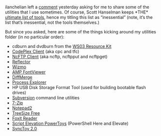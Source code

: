 ilanchelian left a
[comment](http://devhawk.net/2008/02/27/Morning+Coffee+150.aspx#commentstart)
yesterday asking for me to share some of the utilities that I use
sometimes. Of course, Scott Hanselman keeps \*THE\* [ultimate list of
tools](http://www.hanselman.com/tools), hence my titling this list as
“inessential” (note, it’s the list that’s inessential, not the tools
themselves.)

But since you asked, here are some of the things kicking around my
utilities folder (in no particular order):

-   cdburn and dvdburn from the [WS03 Resource
    Kit](http://www.microsoft.com/downloads/details.aspx?FamilyID=9d467a69-57ff-4ae7-96ee-b18c4790cffd&DisplayLang=en)
-   [CodePlex Client](http://www.codeplex.com/CodePlexClient) (aka cpc
    and tfc)
-   [NcFTP Client](http://www.ncftp.com/ncftp/) (aka ncftp, ncftpput and
    ncftpget)
-   [Reflector](http://www.codeplex.com/reflectoraddins)
-   [Wizmo](https://www.grc.com/wizmo/wizmo.htm)
-   [AMP FontViewer](http://www.ampsoft.net/utilities/FontViewer.php)
-   [DiffMerge](http://www.sourcegear.com/diffmerge/)
-   [Process
    Explorer](http://technet.microsoft.com/en-us/sysinternals/bb896653.aspx)
-   HP USB Disk Storage Format Tool (used for building bootable flash
    drives)
-   [Subversion](http://subversion.tigris.org/) command line utilities
-   [7-Zip](http://www.7-zip.org)
-   [Notepad2](http://www.flos-freeware.ch/notepad2.html)
-   [TreeSize Free](http://www.jam-software.com/freeware/index.shtml)
-   [Foxit Reader](http://www.foxitsoftware.com/pdf/rd_intro.php)
-   [Script Elevation
    PowerToys](http://www.microsoft.com/technet/technetmag/issues/2007/06/UtilitySpotlight/default.aspx)
    (PowerShell Here and Elevate)
-   [SyncToy
    2.0](http://www.microsoft.com/prophoto/downloads/synctoybeta.aspx)

